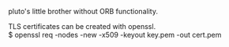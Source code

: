 pluto's little brother without ORB functionality.

TLS certificates can be created with openssl.  
$ openssl req -nodes -new -x509 -keyout key.pem -out cert.pem
